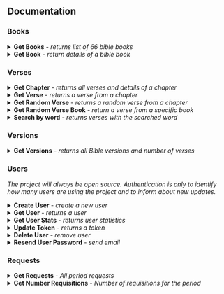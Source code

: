 ## Documentation

### Books
<details>
  <summary>
    <b>Get Books</b> - <i>returns list of 66 bible books</i>
  </summary>
  <br/>
  
  <b>Endpoint:</b> `GET https://bibleapi.co/api/books`
  <br /><br />
  <b>Authenticated:</b> 
  <ul>
    <li>No - Limit rate of 20 requests per hour</li>
    <li>Yes - Unlimited</li>
  </ul>

  ```
  [
    {
      "abbrev": {"pt":"gn","en":"gn"},
      "author":"Moisés",
      "chapters":50,
      "group":"Pentateuco",
      "name":"Gênesis",
      "testament":"VT"
    },
    {
      "abbrev": {"pt":"ex","en":"ex"},
      "author":"Moisés",
      "chapters":40,
      "group":"Pentateuco",
      "name":"Êxodo",
      "testament":"VT"
    },
    ...
  ]
  ```
</details>

<details>
  <summary>
    <b>Get Book</b> - <i>return details of a bible book</i>
  </summary>
  <br/>
  
  <b>Endpoint:</b> `GET https://bibleapi.co/api/books/:abbrev`
  <br /><br />
  <b>Authenticated:</b> 
  <ul>
    <li>No - Limit rate of 20 requests per hour</li>
    <li>Yes - Unlimited</li>
  </ul>

  ```
  {
    "abbrev": {"pt":"mt","en":"mt"},
    "author":"Mateus",
    "chapters":28,
    "comment":"",
    "group":"Evangelhos",
    "name":"Mateus",
    "testament":"NT"
  }
  ```
</details>


### Verses

<details>
  <summary>
    <b>Get Chapter</b> - <i>returns all verses and details of a chapter</i>
  </summary>
  <br/>
  
  <b>Endpoint:</b> `GET https://bibleapi.co/api/verses/:version/:abbrev/:chapter`
  <br /><br />
  <b>Authenticated:</b> 
  <ul>
    <li>No - Limit rate of 20 requests per hour</li>
    <li>Yes - Unlimited</li>
  </ul>

  ```
  {
    "book": {
      "abbrev":{"pt":"gn","en":"gn"},
      "name":"Gênesis",
      "author":"Moisés",
      "group":"Pentateuco",
      "version":"nvi"
    },
    "chapter": {
      "number":1,
      "verses":31
    },
    "verses": [
      {"number": 1,"text":"No princípio Deus criou os céus e a terra."},
      {"number": 2,"text":"Era a terra sem forma e vazia; trevas cobriam a face do abismo, e o Espírito de Deus se movia sobre a face das águas."}
      ...
    ]
  }
  ```
</details>

<details>
  <summary>
    <b>Get Verse</b> - <i>returns a verse from a chapter</i>
  </summary>
  <br/>
  
  <b>Endpoint:</b> `GET https://bibleapi.co/api/verses/:version/:abbrev/:chapter/:number`
  <br /><br />
  <b>Authenticated:</b> 
  <ul>
    <li>No - Limit rate of 20 requests per hour</li>
    <li>Yes - Unlimited</li>
  </ul>

  ```
  {
    "book": {
      "abbrev":{"pt":"gn","en":"gn"},
      "name":"Gênesis",
      "author":"Moisés",
      "group":"Pentateuco",
      "version":"nvi"
    },
    "chapter": {
      "number": 1,
      "verses": 31
    },
    "chapter": 1,
    "number": 1,
    "text": "No princípio Deus criou os céus e a terra."
  }
  ```
</details>

<details>
  <summary>
    <b>Get Random Verse</b> - <i>returns a random verse from a chapter</i>
  </summary>
  <br/>
  
  <b>Endpoint:</b> `GET https://bibleapi.co/api/verses/:version/random`
  <br /><br />
  <b>Authenticated:</b> 
  <ul>
    <li>No - Limit rate of 20 requests per hour</li>
    <li>Yes - Unlimited</li>
  </ul>

  ```
  {
    "book": {
      "abbrev":{"pt":"gn","en":"gn"},
      "name":"Gênesis",
      "author":"Moisés",
      "group":"Pentateuco",
      "version":"nvi"
    },
    "chapter": 1,
    "number": 1,
    "text": "No princípio Deus criou os céus e a terra."
  }
  ```
</details>

<details>
  <summary>
    <b>Get Random Verse Book</b> - <i>return a verse from a specific book</i>
  </summary>
  <br/>
  
  <b>Endpoint:</b> `GET https://bibleapi.co/api/verses/:version/:abbrev/random`
  <br /><br />
  <b>Authenticated:</b> 
  <ul>
    <li>No - Limit rate of 20 requests per hour</li>
    <li>Yes - Unlimited</li>
  </ul>

  ```
  {
    "book": {
      "abbrev":{"pt":"gn","en":"gn"},
      "name":"Gênesis",
      "author":"Moisés",
      "group":"Pentateuco",
      "version":"nvi"
    },
    "chapter": 1,
    "number": 1,
    "text": "No princípio Deus criou os céus e a terra."
  }
  ```
</details>

<details>
  <summary>
    <b>Search by word</b> - <i>returns verses with the searched word</i>
  </summary>
  <br/>
  
  <b>Endpoint:</b> `POST https://bibleapi.co/api/verses/search`
  <br /><br />
  <b>Authenticated:</b> 
  <ul>
    <li>No - Limit rate of 20 requests per hour</li>
    <li>Yes - Unlimited</li>
  </ul>
  <br />
  <b>Body:</b>
  
  ```
  {
    "version": "nvi",
    "search": "terra"
  }
  ```

  <br />
  <b>Response:</b>

  ```
  {
    "book": {
      "abbrev":{"pt":"gn","en":"gn"},
      "name":"Gênesis",
      "author": "Moisés",
      "chapters": 50,
      "group": "Pentateuco",
      "name": "Gênesis",
      "testament": "VT"
    },
    "chapter": 1,
    "number": 1,
    "text": "No princípio Deus criou os céus e a terra."
  }
  ```
</details>

### Versions

<details>
  <summary>
    <b>Get Versions</b> - <i>returns all Bible versions and number of verses</i>
  </summary>
  <br/>
  
  <b>Endpoint:</b> `GET https://bibleapi.co/api/versions`
  <br /><br />
  <b>Authenticated:</b> 
  <ul>
    <li>No - Limit rate of 20 requests per hour</li>
    <li>Yes - Unlimited</li>
  </ul>

  ```
  [
    {
        "version": "acf",
        "verses": 31106
    },
    {
        "version": "apee",
        "verses": 30975
    },
    {
        "version": "bbe",
        "verses": 31104
    }
  ]
  ```
</details>


### Users

<i>The project will always be open source. Authentication is only to identify how many users are using the project and to inform about new updates.</i>

<details>
  <summary>
    <b>Create User</b> - <i>create a new user</i>
  </summary>
  <br/>
  
  <b>Endpoint:</b> `POST https://bibleapi.co/api/users`
  <br />
  <b>Authenticated:</b> No
  <br />
  <b>Body:</b>
  
  ```
  {
    "name": "Name",
    "email": "email@email.com",
    "password": "102030", // minimum size 6 digits
    "notifications": true // receive update emails from bibleapi.co
  }
  ```

  <br />
  <b>Response:</b>

  ```
  {
    name: "Name",
    email: "email@email.com",
    token: "eyJhbGciOiJIU...", // does not expire
    notifications: true
  }
  ```
</details>

<details>
  <summary>
    <b>Get User</b> - <i>returns a user</i>
  </summary>
  <br/>
  
  <b>Endpoint:</b> `GET https://bibleapi.co/api/users/:email`
  <br />
  <b>Authenticated:</b> Yes
  <br />
  <b>Header:</b>
  
  ```
  { 
     Authorization: Bearer eyJhbGciOiJIU... 
  }
  ```

  <br />
  <b>Response:</b>

  ```
  {
    name: "Name",
    email: "email@email.com",
    token: "eyJhbGciOiJIU...", // does not expire
    notifications: true,
    lastLogin: "2020-01-01T16:59:22.862Z"
  }
  ```
</details>

<details>
  <summary>
    <b>Get User Stats</b> - <i>returns user statistics</i>
  </summary>
  <br/>
  
  <b>Endpoint:</b> `GET https://bibleapi.co/api/users/stats`
  <br />
  <b>Authenticated:</b> Yes
  <br />
  <b>Header:</b>
  
  ```
  { 
     Authorization: Bearer eyJhbGciOiJIU... 
  }
  ```

  <br />
  <b>Response:</b>

  ```
  {
    lastLogin: "2020-01-01T16:59:22.862Z",
    requestsPerMonth: [{
      range: '01/2020',
      total: 23
    },
    {
      range: '02/2020',
      total: 56
    }]
  }
  ```
</details>

<details>
  <summary>
    <b>Update Token</b> - <i>returns a token</i>
  </summary>
  <br/>
  
  <b>Endpoint:</b> `PUT https://bibleapi.co/api/users/token`
  <br />
  <b>Authenticated:</b> No
  <br />
  <b>Body:</b>
  
  ```
  {
    "email": "email@email.com",
    "password": "102030",
  }
  ```
  <br />
  <b>Response:</b>

  ```
  {
    name: "Name",
    email: "email@email.com",
    token: "eyJhbGciOiJIU...", // does not expire
  }
  ```
</details>

<details>
  <summary>
    <b>Delete User</b> - <i>remove user</i>
  </summary>
  <br/>
  
  <b>Endpoint:</b> `DELETE https://bibleapi.co/api/users`
  <br />
  <b>Authenticated:</b> Yes
  <br/>
  <b>Header:</b>
  
  ```
  { 
     Authorization: Bearer eyJhbGciOiJIU... 
  }
  ```
  <br />
  <b>Body:</b>
  
  ```
  {
    "email": "email@email.com",
    "password": "102030",
  }
  ```

  <br />
  <b>Response:</b>

  ```
  {
    msg: "User successfully removed",
  }
  ```
</details>

<details>
  <summary>
    <b>Resend User Password</b> - <i>send email</i>
  </summary>
  <br/>
  
  <b>Endpoint:</b> `POST https://bibleapi.co/api/users/password/:email`
  <br />
  <b>Authenticated:</b> No
  <br />

  <br />
  <b>Response:</b>

  ```
  {
    msg: "New password successfully sent to email :email"
  }
  ```
</details>


### Requests

<details>
  <summary>
    <b>Get Requests</b> - <i>All period requests</i>
  </summary>
  <br/>
  
  <b>Endpoint:</b> `GET https://bibleapi.co/api/requests/:range` (month, week, day)
  <br />
  <b>Authenticated:</b> Yes
  <br />
  <b>Response:</b>
  
  ```
  [
    {
        "url": "/api/verses/nvi/1co/9/8",
        "date": "2020-01-17T21:03:50.996Z"
    },
    {
        "url": "/api/books",
        "date": "2020-01-17T20:13:19.078Z"
    }
  ]
  ```
</details>

<details>
  <summary>
    <b>Get Number Requisitions</b> - <i>Number of requisitions for the period</i>
  </summary>
  <br/>
  
  <b>Endpoint:</b> `GET https://bibleapi.co/api/requests/amount/:range` (month, week, day)
  <br />
  <b>Authenticated:</b> Yes
  <br />
  <b>Response:</b>
  
  ```
  {
    "total": 3,
    "requests": [
      {
          "_id": "/api/books/",
          "count": 2
      },
      {
          "_id": "/api/verses/nvi/sl/23/",
          "count": 1
      }
  ]
  ```
</details>
